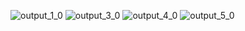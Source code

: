 
![output_1_0](https://github.com/MAdhavbhatia222/Linkedin_Scrap_Py/assets/32282603/3ad621b9-56df-47da-92e0-d994382d6d43)
![output_3_0](https://github.com/MAdhavbhatia222/Linkedin_Scrap_Py/assets/32282603/476a2abf-6392-457e-bea9-439327c056c9)
![output_4_0](https://github.com/MAdhavbhatia222/Linkedin_Scrap_Py/assets/32282603/8909b59f-c484-476b-8c73-448326b40a36)
![output_5_0](https://github.com/MAdhavbhatia222/Linkedin_Scrap_Py/assets/32282603/024ff1d4-4839-4837-a2cc-d552b75b7356)
